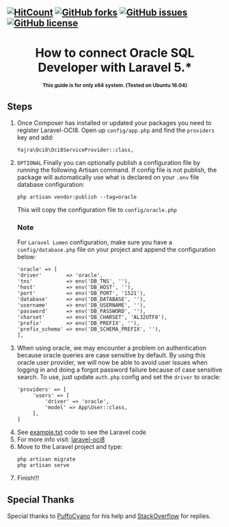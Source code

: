 [![HitCount](http://hits.dwyl.io/biagiopietro/OracleLaravelOnUbuntu16.svg)](http://hits.dwyl.io/biagiopietro/OracleLaravelOnUbuntu16)
[![GitHub forks](https://img.shields.io/github/forks/biagiopietro/OracleLaravelOnUbuntu16.svg)](https://github.com/biagiopietro/OracleLaravelOnUbuntu16/network)
[![GitHub issues](https://img.shields.io/github/issues/biagiopietro/OracleLaravelOnUbuntu16.svg)](https://github.com/biagiopietro/OracleLaravelOnUbuntu16/issues)
[![GitHub license](https://img.shields.io/github/license/biagiopietro/OracleLaravelOnUbuntu16.svg)](https://github.com/biagiopietro/OracleLaravelOnUbuntu16/blob/master/LICENSE)
---

<h1 align="center">How to connect Oracle SQL Developer with Laravel 5.*</h1>
<p align="center">
<sup>
<b>This guide is for only x64 system. (Tested on Ubuntu 16.04) </b>
</sup>
</p>



## Steps
1) Once Composer has installed or updated your packages you need to register Laravel-OCI8. 
   Open up ```config/app.php``` and find the ```providers``` key and add:
	```
	Yajra\Oci8\Oci8ServiceProvider::class,
	```
2) ```OPTIONAL```
	Finally you can optionally publish a configuration file by running the following Artisan command. 
	If config file is not publish, the package will automatically use what is declared on your ```.env``` file database configuration:
	```
	php artisan vendor:publish --tag=oracle
	```
	This will copy the configuration file to ```config/oracle.php```
	### Note 
	For ```Laravel Lumen``` configuration, make sure you have a ```config/database.php``` file on your project and append the configuration below:
	```
	'oracle' => [
    'driver'        => 'oracle',
    'tns'           => env('DB_TNS', ''),
    'host'          => env('DB_HOST', ''),
    'port'          => env('DB_PORT', '1521'),
    'database'      => env('DB_DATABASE', ''),
    'username'      => env('DB_USERNAME', ''),
    'password'      => env('DB_PASSWORD', ''),
    'charset'       => env('DB_CHARSET', 'AL32UTF8'),
    'prefix'        => env('DB_PREFIX', ''),
    'prefix_schema' => env('DB_SCHEMA_PREFIX', ''),
	],
	```
3) When using oracle, we may encounter a problem on authentication because oracle queries are case sensitive by default. By using this oracle 		user provider, we will now be able to avoid user issues when logging in and doing a forgot password failure because of case sensitive search.
	To use, just update ```auth.php``` config and set the ```driver``` to oracle:
	```
	'providers' => [
		 'users' => [
		     'driver' => 'oracle',
		     'model' => App\User::class,
		 ],
	]
	```
4) See <a href="https://github.com/biagiopietro/OracleLaravelOnUbuntu16/blob/master/example/example.txt">example.txt</a> code to see the Laravel code
5) For more info visit: <a href="https://github.com/yajra/laravel-oci8">laravel-oci8</a>	
6) Move to the Laravel project and type:
    ```
    php artisan migrate
    php artisan serve
	```
7) Finish!!!


## Special Thanks
Special thanks to <a href="https://github.com/puffoCyano">PuffoCyano</a> for his help and <a href="https://stackoverflow.com/">StackOverflow</a> for replies.